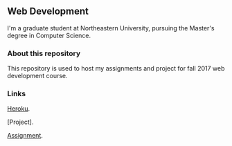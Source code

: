 ## Web Development

I'm a graduate student at Northeastern University, pursuing the Master's degree in Computer Science.

### About this repository

This repository is used to host my assignments and project for fall 2017 web development course.

### Links

[Heroku](https://webdev-yang-jiaxin.herokuapp.com/).

[Project].

[Assignment](https://webdev-yang-jiaxin.herokuapp.com/login).

